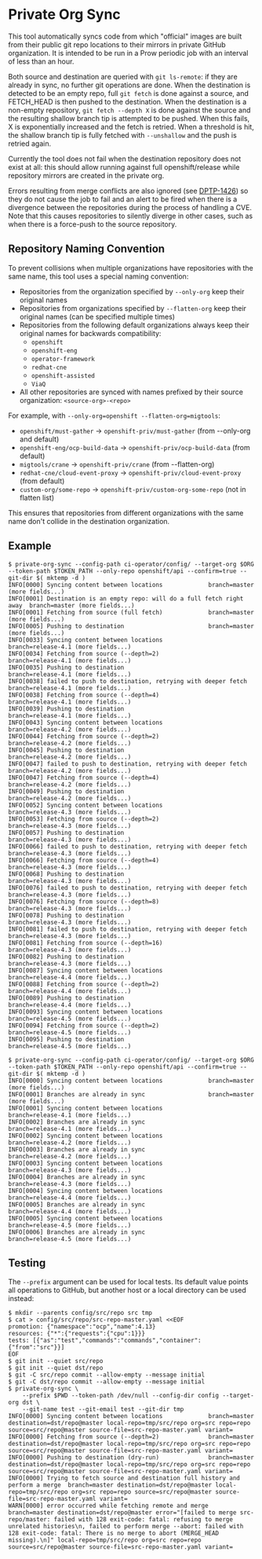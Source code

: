 # Private Org Sync

This tool automatically syncs code from which "official" images are built
from their public git repo locations to their mirrors in private GitHub
organization. It is intended to be run in a Prow periodic job with an interval
of less than an hour.

Both source and destination are queried with `git ls-remote`: if they are
already in sync, no further git operations are done. When the destination is
detected to be an empty repo, full `git fetch` is done against a source,
and FETCH_HEAD is then pushed to the destination. When the destination
is a non-empty repository, `git fetch --depth X` is done against the
source and the resulting shallow branch tip is attempted to be pushed.
When this fails, X is exponentially increased and the fetch is retried.
When a threshold is hit, the shallow branch tip is fully fetched with
`--unshallow` and the push is retried again.

Currently the tool does not fail when the destination repository does not exist
at all: this should allow running against full openshift/release while
repository mirrors are created in the private org.

Errors resulting from merge conflicts are also ignored (see [DPTP-1426][]) so
they do not cause the job to fail and an alert to be fired when there is a
divergence between the repositories during the process of handling a CVE.  Note
that this causes repositories to silently diverge in other cases, such as when
there is a force-push to the source repository.

## Repository Naming Convention

To prevent collisions when multiple organizations have repositories with the same name, this tool uses a special naming convention:
- Repositories from the organization specified by `--only-org` keep their original names
- Repositories from organizations specified by `--flatten-org` keep their original names (can be specified multiple times)
- Repositories from the following default organizations always keep their original names for backwards compatibility:
  - `openshift`
  - `openshift-eng`
  - `operator-framework`
  - `redhat-cne`
  - `openshift-assisted`
  - `ViaQ`
- All other repositories are synced with names prefixed by their source organization: `<source-org>-<repo>`

For example, with `--only-org=openshift --flatten-org=migtools`:
- `openshift/must-gather` → `openshift-priv/must-gather` (from --only-org and default)
- `openshift-eng/ocp-build-data` → `openshift-priv/ocp-build-data` (from default)
- `migtools/crane` → `openshift-priv/crane` (from --flatten-org)
- `redhat-cne/cloud-event-proxy` → `openshift-priv/cloud-event-proxy` (from default)
- `custom-org/some-repo` → `openshift-priv/custom-org-some-repo` (not in flatten list)

This ensures that repositories from different organizations with the same name don't collide in the destination organization.

## Example

```console
$ private-org-sync --config-path ci-operator/config/ --target-org $ORG --token-path $TOKEN_PATH --only-repo openshift/api --confirm=true --git-dir $( mktemp -d )
INFO[0000] Syncing content between locations             branch=master (more fields...)
INFO[0001] Destination is an empty repo: will do a full fetch right away  branch=master (more fields...)
INFO[0001] Fetching from source (full fetch)             branch=master (more fields...)
INFO[0005] Pushing to destination                        branch=master (more fields...)
INFO[0033] Syncing content between locations             branch=release-4.1 (more fields...)
INFO[0034] Fetching from source (--depth=2)              branch=release-4.1 (more fields...)
INFO[0035] Pushing to destination                        branch=release-4.1 (more fields...)
INFO[0038] failed to push to destination, retrying with deeper fetch  branch=release-4.1 (more fields...)
INFO[0038] Fetching from source (--depth=4)              branch=release-4.1 (more fields...)
INFO[0039] Pushing to destination                        branch=release-4.1 (more fields...)
INFO[0043] Syncing content between locations             branch=release-4.2 (more fields...)
INFO[0044] Fetching from source (--depth=2)              branch=release-4.2 (more fields...)
INFO[0045] Pushing to destination                        branch=release-4.2 (more fields...)
INFO[0047] failed to push to destination, retrying with deeper fetch  branch=release-4.2 (more fields...)
INFO[0047] Fetching from source (--depth=4)              branch=release-4.2 (more fields...)
INFO[0049] Pushing to destination                        branch=release-4.2 (more fields...)
INFO[0052] Syncing content between locations             branch=release-4.3 (more fields...)
INFO[0053] Fetching from source (--depth=2)              branch=release-4.3 (more fields...)
INFO[0057] Pushing to destination                        branch=release-4.3 (more fields...)
INFO[0066] failed to push to destination, retrying with deeper fetch  branch=release-4.3 (more fields...)
INFO[0066] Fetching from source (--depth=4)              branch=release-4.3 (more fields...)
INFO[0068] Pushing to destination                        branch=release-4.3 (more fields...)
INFO[0076] failed to push to destination, retrying with deeper fetch  branch=release-4.3 (more fields...)
INFO[0076] Fetching from source (--depth=8)              branch=release-4.3 (more fields...)
INFO[0078] Pushing to destination                        branch=release-4.3 (more fields...)
INFO[0081] failed to push to destination, retrying with deeper fetch  branch=release-4.3 (more fields...)
INFO[0081] Fetching from source (--depth=16)             branch=release-4.3 (more fields...)
INFO[0082] Pushing to destination                        branch=release-4.3 (more fields...)
INFO[0087] Syncing content between locations             branch=release-4.4 (more fields...)
INFO[0088] Fetching from source (--depth=2)              branch=release-4.4 (more fields...)
INFO[0089] Pushing to destination                        branch=release-4.4 (more fields...)
INFO[0093] Syncing content between locations             branch=release-4.5 (more fields...)
INFO[0094] Fetching from source (--depth=2)              branch=release-4.5 (more fields...)
INFO[0095] Pushing to destination                        branch=release-4.5 (more fields...)

$ private-org-sync --config-path ci-operator/config/ --target-org $ORG --token-path $TOKEN_PATH --only-repo openshift/api --confirm=true --git-dir $( mktemp -d )
INFO[0000] Syncing content between locations             branch=master (more fields...)
INFO[0001] Branches are already in sync                  branch=master (more fields...)
INFO[0001] Syncing content between locations             branch=release-4.1 (more fields...)
INFO[0002] Branches are already in sync                  branch=release-4.1 (more fields...)
INFO[0002] Syncing content between locations             branch=release-4.2 (more fields...)
INFO[0003] Branches are already in sync                  branch=release-4.2 (more fields...)
INFO[0003] Syncing content between locations             branch=release-4.3 (more fields...)
INFO[0004] Branches are already in sync                  branch=release-4.3 (more fields...)
INFO[0004] Syncing content between locations             branch=release-4.4 (more fields...)
INFO[0005] Branches are already in sync                  branch=release-4.4 (more fields...)
INFO[0005] Syncing content between locations             branch=release-4.5 (more fields...)
INFO[0006] Branches are already in sync                  branch=release-4.5 (more fields...)
```

## Testing

The `--prefix` argument can be used for local tests.  Its default value points
all operations to GitHub, but another host or a local directory can be used
instead:

```console
$ mkdir --parents config/src/repo src tmp
$ cat > config/src/repo/src-repo-master.yaml <<EOF
promotion: {"namespace":"ocp","name":4.13}
resources: {"*":{"requests":{"cpu":1}}}
tests: [{"as":"test","commands":"commands","container":{"from":"src"}}]
EOF
$ git init --quiet src/repo
$ git init --quiet dst/repo
$ git -C src/repo commit --allow-empty --message initial
$ git -C dst/repo commit --allow-empty --message initial
$ private-org-sync \
    --prefix $PWD --token-path /dev/null --config-dir config --target-org dst \
    --git-name test --git-email test --git-dir tmp
INFO[0000] Syncing content between locations             branch=master destination=dst/repo@master local-repo=tmp/src/repo org=src repo=repo source=src/repo@master source-file=src-repo-master.yaml variant=
INFO[0000] Fetching from source (--depth=2)              branch=master destination=dst/repo@master local-repo=tmp/src/repo org=src repo=repo source=src/repo@master source-file=src-repo-master.yaml variant=
INFO[0000] Pushing to destination (dry-run)              branch=master destination=dst/repo@master local-repo=tmp/src/repo org=src repo=repo source=src/repo@master source-file=src-repo-master.yaml variant=
INFO[0000] Trying to fetch source and destination full history and perform a merge  branch=master destination=dst/repo@master local-repo=tmp/src/repo org=src repo=repo source=src/repo@master source-file=src-repo-master.yaml variant=
WARN[0000] error occurred while fetching remote and merge  branch=master destination=dst/repo@master error="[failed to merge src-repo/master: failed with 128 exit-code: fatal: refusing to merge unrelated histories\n, failed to perform merge --abort: failed with 128 exit-code: fatal: There is no merge to abort (MERGE_HEAD missing).\n]" local-repo=tmp/src/repo org=src repo=repo source=src/repo@master source-file=src-repo-master.yaml variant=
```

[DPTP-1426]: https://issues.redhat.com/browse/DPTP-1426
